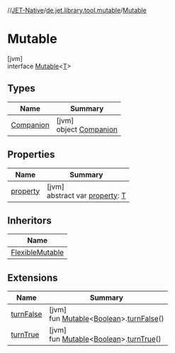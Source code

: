 //[JET-Native](../../../index.md)/[de.jet.library.tool.mutable](../index.md)/[Mutable](index.md)

# Mutable

[jvm]\
interface [Mutable](index.md)&lt;[T](index.md)&gt;

## Types

| Name | Summary |
|---|---|
| [Companion](-companion/index.md) | [jvm]<br>object [Companion](-companion/index.md) |

## Properties

| Name | Summary |
|---|---|
| [property](property.md) | [jvm]<br>abstract var [property](property.md): [T](index.md) |

## Inheritors

| Name |
|---|
| [FlexibleMutable](../-flexible-mutable/index.md) |

## Extensions

| Name | Summary |
|---|---|
| [turnFalse](../../de.jet.library.extension/turn-false.md) | [jvm]<br>fun [Mutable](index.md)&lt;[Boolean](https://kotlinlang.org/api/latest/jvm/stdlib/kotlin/-boolean/index.html)&gt;.[turnFalse](../../de.jet.library.extension/turn-false.md)() |
| [turnTrue](../../de.jet.library.extension/turn-true.md) | [jvm]<br>fun [Mutable](index.md)&lt;[Boolean](https://kotlinlang.org/api/latest/jvm/stdlib/kotlin/-boolean/index.html)&gt;.[turnTrue](../../de.jet.library.extension/turn-true.md)() |
